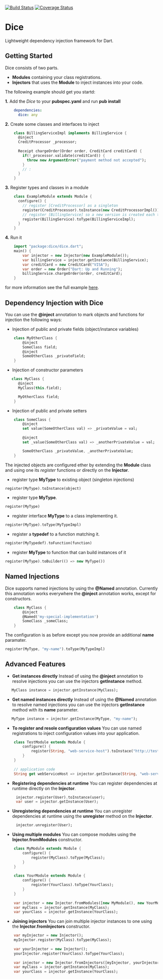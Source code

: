 [![Build Status](https://travis-ci.org/ltackmann/dice.svg)](https://travis-ci.org/ltackmann/dice)
[![Coverage Status](https://coveralls.io/repos/ltackmann/dice/badge.svg)](https://coveralls.io/r/ltackmann/dice)

# Dice
Lightweight dependency injection framework for Dart.

## Getting Started
Dice consists of two parts. 
 * **Modules** containing your class registrations.
 * **Injectors** that uses the **Module** to inject instances into your code. 
 
The following example should get you startd:

**1.** Add the *Dice* to your **pubspec.yaml** and run **pub install**
```yaml
    dependencies:
      dice: any
```

**2.** Create some classes and interfaces to inject
```dart
	class BillingServiceImpl implements BillingService {
	  @inject
	  CreditProcessor _processor;
	  
	  Receipt chargeOrder(Order order, CreditCard creditCard) {
	    if(!_processor.validate(creditCard)) {
	      throw new ArgumentError("payment method not accepted");
	    }
	    // :
	  }
	}
```

**3.** Register types and classes in a module
```dart
	class ExampleModule extends Module {
	  configure() {
	    // register [CreditProcessor] as a singleton
	    register(CreditProcessor).toInstance(new CreditProcessorImpl());
	    // register [BillingService] so a new version is created each time its requested
	    register(BillingService).toType(BillingServiceImpl);
	  }
	}
```

**4.** Run it
```dart
    import "package:dice/dice.dart";
	main() {
	  	var injector = new Injector(new ExampleModule());
	  	var billingService = injector.getInstance(BillingService);
	  	var creditCard = new CreditCard("VISA");
	  	var order = new Order("Dart: Up and Running");
	  	billingService.chargeOrder(order, creditCard);
	}
```

for more information see the full example [here](example/example_app.dart).

## Dependency Injection with Dice 
You can use the **@inject** annotation to mark objects and functions for injection the following ways:

 * Injection of public and private fields (object/instance variables)
```dart
    class MyOtherClass {
        @inject
      	SomeClass field;
      	@inject
      	SomeOtherClass _privateField;
   	}
```
  
 * Injection of constructor parameters 
```dart 
   class MyClass {
      @inject
      MyClass(this.field);

      MyOtherClass field;
    }
```
 
 * Injection of public and private setters 
```dart
    class SomeClass {
      	@inject
      	set value(SomeOtherClass val) => _privateValue = val;
      	
      	@inject
      	set _value(SomeOtherClass val) => _anotherPrivateValue = val;

      	SomeOtherClass _privateValue, _anotherPrivateValue;
    }
```

The injected objects are configured ether by extending the **Module** class and using one its *register* functions or directly on the **Injector**.

 * register type **MyType** to existing object (singleton injections)
```dart
register(MyType).toInstance(object)
```

 * register type **MyType**.
```dart
register(MyType)
```

 * register interface **MyType** to a class implementing it.
```dart
register(MyType).toType(MyTypeImpl)
```

 * register a **typedef** to a function matching it.
```dart
register(MyTypedef).toFunction(function)
```

 * register **MyType** to function that can build instances of it
```dart
register(MyType).toBuilder(() => new MyType())
``` 


## Named Injections
Dice supports named injections by using the **@Named** annotation. Currently this annotation 
works everywhere the **@inject** annotation works, except for constructors. 

```dart
    class MyClass {
      	@inject
      	@Named('my-special-implementation')
      	SomeClass _someClass;
   	}
```

The configuration is as before except you now provide an additional **name** paramater.

```dart
register(MyType, "my-name").toType(MyTypeImpl)
```


## Advanced Features
 * **Get instances directly** Instead of using the **@inject** annotation to resolve injections you can use the injectors **getInstance** method.
```dart
   MyClass instance = injector.getInstance(MyClass);
```

 * **Get named instances directly** Instead of using the **@Named** annotation to resolve named injections you can use the injectors **getInstance** method with its **name** parameter. 
```dart
   MyType instance = injector.getInstance(MyType, "my-name");
```

 * **To register and resole configuration values** You can use named registrations to inject configuration values into your application.
```dart
	class TestModule extends Module {
    	configure() {
			register(String, "web-service-host").toInstace("http://test-service.name");
		}
	}
	
	// application code
	String get webServiceHost => injector.getInstance(String, "web-service-host");
``` 

 * **Registering dependencies at runtime** You can register dependencies at runtime directly on the **Injector**.
```dart
	 injector.register(User).toInstance(user);
	 var user = injector.getInstance(User);
``` 

 * **Unregistering dependencies at runtime** You can unregister dependencies at runtime using the **unregister** method on the **Injector**.
```dart
	 injector.unregister(User);
``` 

 * **Using multiple modules** You can compose modules using the **Injector.fromModules** constructor.
```dart
	class MyModule extends Module {
    	configure() {
			register(MyClass).toType(MyClass);
		}
	}
	
	class YourModule extends Module {
    	configure() {
			register(YourClass).toType(YourClass);
		}
	}
	
	var injector = new Injector.fromModules([new MyModule(), new YourModule()]);
	var myClass = injector.getInstance(MyClass);
	var yourClass = injector.getInstance(YourClass);
```
 
 * **Joining injectors** You can join multiple injector instances to one using the **Injector.fromInjectors** constructor.
```dart
	var myInjector = new Injector();
	myInjector.register(MyClass).toType(MyClass);
	
	var yourInjector = new Injector();
	yourInjector.register(YourClass).toType(YourClass);
	
	var injector = new Injector.fromInjectors([myInjector, yourInjector]);
	var myClass = injector.getInstance(MyClass);
	var yourClass = injector.getInstance(YourClass);
```
 
